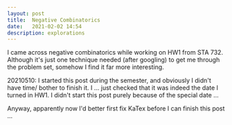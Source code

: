 ```yaml
---
layout: post
title:  Negative Combinatorics
date:   2021-02-02 14:54
description: explorations
---
```


I came across negative combinatorics while working on HW1 from STA 732. Although it's just one technique needed (after googling) to get me through the problem set, somehow I find it far more interesting.

20210510: I started this post during the semester, and obviously I didn't have time/ bother to finish it. I ... just checked that it was indeed the date I turned in HW1. I didn't start this post purely because of the special date ... 

Anyway, apparently now I'd better first fix KaTex before I can finish this post ... 